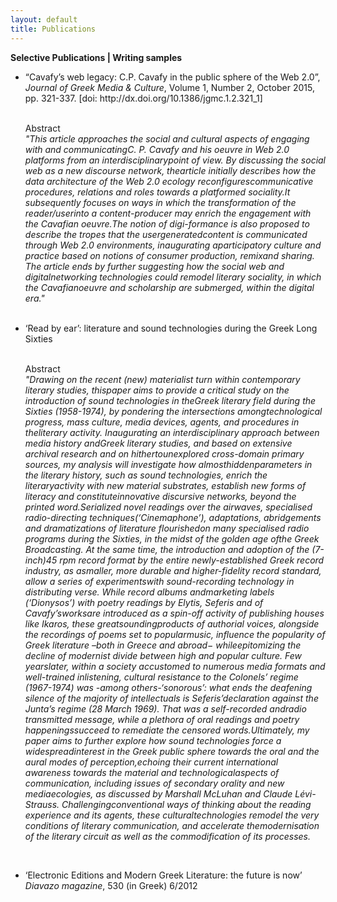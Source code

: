 ```yaml
---
layout: default
title: Publications
---
```

**Selective Publications | Writing samples**
<ul>
<li>“Cavafy’s web legacy: C.P. Cavafy in the public sphere of the Web 2.0”, <em>Journal of Greek Media &amp; Culture</em>, Volume 1, Number 2, October 2015, pp. 321-337. [doi: http://dx.doi.org/10.1386/jgmc.1.2.321_1]<br/><br/>


Abstract<br/> <em>"This article approaches the social and cultural aspects of engaging with and communicatingC. P. Cavafy and his oeuvre in Web 2.0 platforms from an interdisciplinarypoint of view. By discussing the social web as a new discourse network, thearticle initially describes how the data architecture of the Web 2.0 ecology reconfigurescommunicative procedures, relations and roles towards a platformed sociality.It subsequently focuses on ways in which the transformation of the reader/userinto a content-producer may enrich the engagement with the Cavafian oeuvre.The notion of digi-formance is also proposed to describe the tropes that the usergeneratedcontent is communicated through Web 2.0 environments, inaugurating aparticipatory culture and practice based on notions of consumer production, remixand sharing. The article ends by further suggesting how the social web and digitalnetworking technologies could remodel literary sociality, in which the Cavafianoeuvre and scholarship are submerged, within the digital era."</em>

</li>
<br/>
<li>
‘Read by ear’: literature and sound technologies during the Greek Long Sixties<br/><br/>

Abstract <br/><em>"Drawing on the recent (new) materialist turn within contemporary literary studies, thispaper aims to provide a critical study on the introduction of sound technologies in theGreek literary field during the Sixties (1958-1974), by pondering the intersections amongtechnological progress, mass culture, media devices, agents, and procedures in theliterary activity. Inaugurating an interdisciplinary approach between media history andGreek literary studies, and based on extensive archival research and on hithertounexplored cross-domain primary sources, my analysis will investigate how almosthiddenparameters in the literary history, such as sound technologies, enrich the literaryactivity with new material substrates, establish new forms of literacy and constituteinnovative discursive networks, beyond the printed word.Serialized novel readings over the airwaves, specialised radio-directing techniques(‘Cinemaphone’), adaptations, abridgements and dramatizations of literature flourishedon many specialised radio programs during the Sixties, in the midst of the golden age ofthe Greek Broadcasting. At the same time, the introduction and adoption of the (7-inch)45 rpm record format by the entire newly-established Greek record industry, as asmaller, more durable and higher-fidelity record standard, allow a series of experimentswith sound-recording technology in distributing verse. While record albums andmarketing labels (‘Dionysos’) with poetry readings by Elytis, Seferis and of Cavafy’sworksare introduced as a spin-off activity of publishing houses like Ikaros, these greatsoundingproducts of authorial voices, alongside the recordings of poems set to popularmusic, influence the popularity of Greek literature –both in Greece and abroad− whileepitomizing the decline of modernist divide between high and popular culture. Few yearslater, within a society accustomed to numerous media formats and well-trained inlistening, cultural resistance to the Colonels’ regime (1967-1974) was -among others-‘sonorous’: what ends the deafening silence of the majority of intellectuals is Seferis’declaration against the Junta’s regime (28 March 1969). That was a self-recorded andradio transmitted message, while a plethora of oral readings and poetry happeningssucceed to remediate the censored words.Ultimately, my paper aims to further explore how sound technologies force a widespreadinterest in the Greek public sphere towards the oral and the aural modes of perception,echoing their current international awareness towards the material and technologicalaspects of communication, including issues of secondary orality and new mediaecologies, as discussed by Marshall McLuhan and Claude Lévi-Strauss. Challengingconventional ways of thinking about the reading experience and its agents, these culturaltechnologies remodel the very conditions of literary communication, and accelerate themodernisation of the literary circuit as well as the commodification of its processes.
</em></li>
<br/>
<li>‘Electronic Editions and Modern Greek Literature: the future is now’ 
<em>Diavazo magazine</em>, 530 (in Greek)
6/2012 
</li>
</ul>
